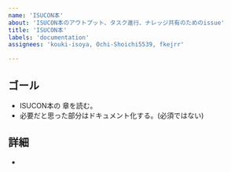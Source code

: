 ```yaml
---
name: 'ISUCON本'
about: 'ISUCON本のアウトプット、タスク進行、ナレッジ共有のためのissue'
title: 'ISUCON本'
labels: 'documentation'
assignees: 'kouki-isoya, Ochi-Shoichi5539, fkejrr'

---
```


## ゴール
- ISUCON本の 章を読む。
- 必要だと思った部分はドキュメント化する。(必須ではない)

## 詳細
- 
